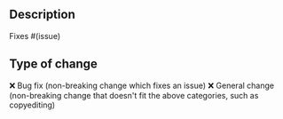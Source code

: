 ## Description

<!--
Please include a summary of the change. Please also include relevant motivation and context.
-->

Fixes #(issue)

<!--
Note: You can remove the "Fixes #(issue)" if you don't plan on making this PR close an issue.
-->

## Type of change

<!-- Replace :x: with :white_check_mark: to "check" the specified bullet -->

:x: Bug fix (non-breaking change which fixes an issue)
:x: General change (non-breaking change that doesn't fit the above categories, such as copyediting)
